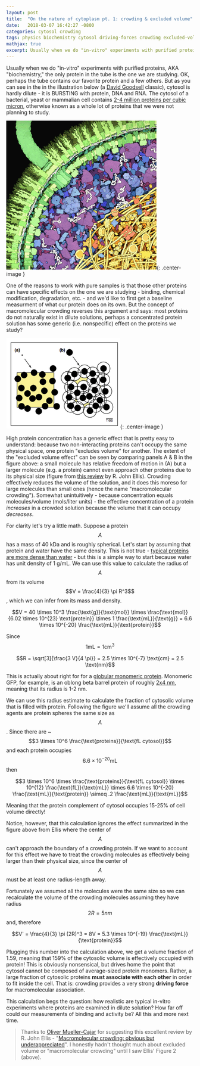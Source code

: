 ```yaml
---
layout: post
title:  "On the nature of cytoplasm pt. 1: crowding & excluded volume"
date:   2018-03-07 16:42:27 -0800
categories: cytosol crowding
tags: physics biochemistry cytosol driving-forces crowding excluded-volume
mathjax: true
excerpt: Usually when we do "in-vitro" experiments with purified proteins, AKA "biochemistry," the only protein in the tube is the one we are studying. OK, perhaps the tube contains our favorite protein and a few others...
---
```


Usually when we do "in-vitro" experiments with purified proteins, AKA "biochemistry," the only protein in the tube is the one we are studying. OK, perhaps the tube contains our favorite protein and a few others. But as you can see in the in the illustration below (a [David Goodsell](http://mgl.scripps.edu/people/goodsell/illustration/public) classic), cytosol is hardly dilute - it is BURSTING with protein, DNA and RNA. The cytosol of a bacterial, yeast or mammalian cell contains [2-4 million proteins per cubic micron](https://www.ncbi.nlm.nih.gov/pmc/articles/PMC3910158/), otherwise known as a whole lot of proteins that we were not planning to study. 

![Illustration of the E. coli cytosol by David Goodsell](/assets/ecoli_cyto_goodsell.gif){: .center-image }

One of the reasons to work with pure samples is that those other proteins can have specific effects on the one we are studying - binding, chemical modification, degradation, etc. - and we'd like to first get a baseline measurment of what our protein does on its own. But the concept of macromolecular crowding reverses this argument and says: most proteins do not naturally exist in dilute solutions, perhaps a concentrated protein solution has some generic (i.e. nonspecific) effect on the proteins we study?

![The exluded volume effect](/assets/ellis_crowding.png){: .center-image }

High protein concentration has a generic effect that is pretty easy to understand: because two non-interacting proteins can't occupy the same physical space, one protein "excludes volume" for another. The extent of the "excluded volume effect" can be seen by comparing panels A & B in the figure above: a small molecule has relative freedom of motion in (A) but a larger molecule (e.g. a protein) cannot even approach other proteins due to its physical size (figure from [this review](https://www.ncbi.nlm.nih.gov/pubmed/11590012) by R. John Ellis). Crowding  effectively reduces the volume of the solution, and it does this moreso for large molecules than small ones (hence the name "macromolecular crowding"). Somewhat unintuitively - because concentration equals molecules/volume (mols/liter units) - the effective concentration of a protein *increases* in a crowded solution because the volume that it can occupy *decreases*.

For clarity let's try a little math. Suppose a protein $$A$$ has a mass of 40 kDa and is roughly spherical. Let's start by assuming that protein and water have the same density. This is not true - [typical proteins are more dense than water](http://bionumbers.hms.harvard.edu/bionumber.aspx?&id=110540&ver=2&trm=protein%20density) - but this is a simple way to start because water has unit density of 1 g/mL. We can use this value to calculate the radius of $$A$$ from its volume $$V = \frac{4}{3} \pi R^3$$, which we can infer from its mass and density. 

$$V = 40 \times 10^3 \frac{\text{g}}{\text{mol}} \times \frac{\text{mol}}{6.02 \times 10^{23} \text{protein}} \times 1 \frac{\text{mL}}{\text{g}} = 6.6 \times 10^{-20} \frac{\text{mL}}{\text{protein}}$$

Since $$1 \text{mL} = 1 \text{cm}^3$$ 

$$R = \sqrt[3]{\frac{3 V}{4 \pi}} = 2.5 \times 10^{-7} \text{cm} = 2.5 \text{nm}$$

This is actually about right for for a [globular monomeric protein](http://book.bionumbers.org/how-big-is-the-average-protein/). Monomeric GFP, for example, is an oblong beta barrel protein of roughly [2x4 nm](http://www.jbc.org/content/275/23/17556.full), meaning that its radius is 1-2 nm. 

We can use this radius estimate to calculate the fraction of cytosolic volume that is filled with protein. Following the figure we'll assume all the crowding agents are protein spheres the same size as $$A$$. Since there are ~$$3 \times 10^6 \frac{\text{proteins}}{\text{fL cytosol}}$$ and each protein occupies $$6.6 \times 10^{-20} \text{mL}$$ then 

$$3 \times 10^6 \times \frac{\text{proteins}}{\text{fL cytosol}} \times 10^{12} \frac{\text{fL}}{\text{mL}} \times 6.6 \times 10^{-20} \frac{\text{mL}}{\text{protein}} \simeq .2 \frac{\text{mL}}{\text{mL}}$$

Meaning that the protein complement of cytosol occupies 15-25% of cell volume directly!

Notice, however, that this calculation ignores the effect summarized in the figure above from Ellis where the center of $$A$$ can't approach the boundary of a crowding protein. If we want to account for this effect we have to treat the crowding molecules as effectively being larger than their physical size, since the center of $$A$$ must be at least one radius-length away. 

Fortunately we assumed all the molecules were the same size so we can recalculate the volume of the crowding molecules assuming they have radius $$2R = 5 nm$$ and, therefore 

$$V' = \frac{4}{3} \pi (2R)^3 = 8V = 5.3 \times 10^{-19} \frac{\text{mL}}{\text{protein}}$$ 

Plugging this number into the calculation above, we get a volume fraction of 1.59, meaning that 159% of the cytosolic volume is effectively occupied with protein! This is obviously nonsensical, but drives home the point that cytosol cannot be composed of average-sized protein monomers. Rather, a large fraction of cytosolic proteins **must associate with each other** in order to fit inside the cell. That is: crowding provides a very strong **driving force** for macromolecular association. 

This calculation begs the question: how realistic are typical in-vitro experiments where proteins are examined in dilute solution? How far off could our measurements of binding and activity be? All this and more next time. 

> Thanks to [Oliver Mueller-Cajar](http://research.ntu.edu.sg/expertise/academicprofile/Pages/StaffProfile.aspx?ST_EMAILID=CAJAR) for suggesting this excellent review by R. John Ellis - "[Macromolecular crowding: obvious but underappreciated](https://www.ncbi.nlm.nih.gov/pubmed/11590012)". I honestly hadn't thought much about excluded volume or "macromolecular crowding" until I saw Ellis' Figure 2 (above).
